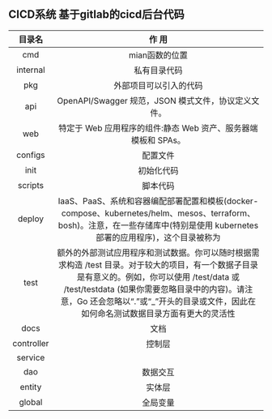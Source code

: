 CICD系统
基于gitlab的cicd后台代码
------------
|  目录名 | 作 用|
| :------------: | :------------: |
| cmd  |  mian函数的位置 |
|internal|私有目录代码 |
|pkg|外部项目可以引入的代码 |
|api|OpenAPI/Swagger 规范，JSON 模式文件，协议定义文件。 |
|web|特定于 Web 应用程序的组件:静态 Web 资产、服务器端模板和 SPAs。 |
|configs |配置文件 |
|init |初始化代码 |
|scripts |脚本代码 |
|deploy  |IaaS、PaaS、系统和容器编配部署配置和模板(docker-compose、kubernetes/helm、mesos、terraform、bosh)。注意，在一些存储库中(特别是使用 kubernetes 部署的应用程序)，这个目录被称为 |
|test |额外的外部测试应用程序和测试数据。你可以随时根据需求构造 /test 目录。对于较大的项目，有一个数据子目录是有意义的。例如，你可以使用 /test/data 或 /test/testdata (如果你需要忽略目录中的内容)。请注意，Go 还会忽略以“.”或“_”开头的目录或文件，因此在如何命名测试数据目录方面有更大的灵活性|
|docs  |文档 |
|controller  |控制层 |
|service  | |
|dao  |数据交互 |
|entity  |实体层 |
|global  |全局变量 |
